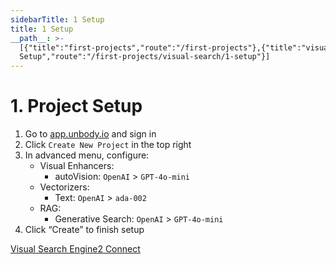 ```yaml
---
sidebarTitle: 1 Setup
title: 1 Setup
__path__: >-
  [{"title":"first-projects","route":"/first-projects"},{"title":"visual-search","route":"/first-projects/visual-search"},{"title":"1
  Setup","route":"/first-projects/visual-search/1-setup"}]
---
```


# 1\. Project Setup

1.  Go to [app.unbody.io](https://app.unbody.io) and sign in
2.  Click `Create New Project` in the top right
3.  In advanced menu, configure:
    -   Visual Enhancers:
        -   autoVision: `OpenAI` > `GPT-4o-mini`
    -   Vectorizers:
        -   Text: `OpenAI` > `ada-002`
    -   RAG:
        -   Generative Search: `OpenAI` > `GPT-4o-mini`
4.  Click “Create” to finish setup

[Visual Search Engine](/first-projects/visual-search "Visual Search Engine")[2 Connect](/first-projects/visual-search/2-connect "2 Connect")